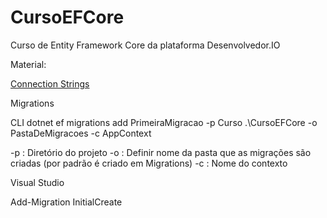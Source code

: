 # CursoEFCore
Curso de Entity Framework Core da plataforma Desenvolvedor.IO

Material:




[Connection Strings](https://www.connectionstrings.com/ "Connection Strings Homepage")

Migrations

CLI
dotnet ef migrations add PrimeiraMigracao -p Curso .\CursoEFCore -o PastaDeMigracoes -c AppContext

-p : Diretório do projeto
-o : Definir nome da pasta que as migrações são criadas (por padrão é criado em Migrations)
-c : Nome do contexto

Visual Studio

Add-Migration InitialCreate

